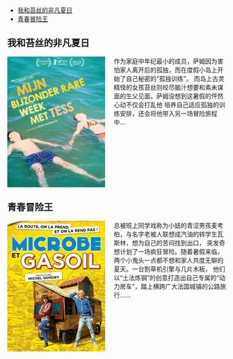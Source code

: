 <!-- TOC -->
  * [我和苔丝的非凡夏日](#)
  * [青春冒险王](#)
<!-- TOC -->

## 我和苔丝的非凡夏日

<p><img height="300" src="image\我和苔丝的非凡夏日.png" width="225" style="float:left;padding-right:20px;" />
    作为家庭中年纪最小的成员，萨姆因为害怕家人离开后的孤独，而在度假小岛上开始了自己秘密的“孤独训练”。
    而岛上古灵精怪的女孩苔丝则绞尽脑汁想要和素未谋面的生父见面。萨姆没想到这暑假的怦然心动不仅会打乱他
    培养自己适应孤独的训练安排，还会将他带入另一场冒险旅程中...
</p>
<div style="clear: both"></div>

## 青春冒险王

<p><img height="300" src="image\青春冒险王.png" width="225" style="float:left;padding-right:20px;" />
    总被班上同学戏称为小妞的青涩男孩麦考柏，与名字老被人联想成汽油的转学生瓦斯林，想为自己的苦闷找到出口，
    突发奇想计划了一场疯狂冒险。随着暑假来临，两个小鬼头一点都不想和家人共度无聊的夏天。一台割草机引擎与几片木板，
    他们以“土法炼钢”的创意打造出自己专属的“动力房车”，踏上横跨广大法国城镇的公路旅行......
</p>
<div style="clear: both"></div>


